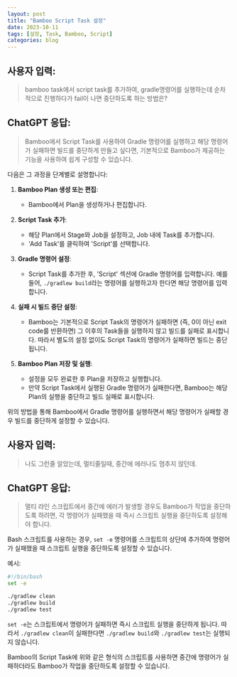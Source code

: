 ```yaml
---
layout: post
title: "Bamboo Script Task 설정"
date: 2023-10-11
tags: [설정, Task, Bamboo, Script]
categories: blog
---
```


## 사용자 입력:
> bamboo task에서 script task를 추가하여, gradle명령어를 실행하는데 순차적으로 진행하다가 fail이 나면 중단하도록 하는 방법은?

## ChatGPT 응답:
> Bamboo에서 Script Task를 사용하여 Gradle 명령어를 실행하고 해당 명령어가 실패하면 빌드를 중단하게 만들고 싶다면, 기본적으로 Bamboo가 제공하는 기능을 사용하여 쉽게 구성할 수 있습니다.

다음은 그 과정을 단계별로 설명합니다:

1. **Bamboo Plan 생성 또는 편집**:
   - Bamboo에서 Plan을 생성하거나 편집합니다.

2. **Script Task 추가**:
   - 해당 Plan에서 Stage와 Job을 설정하고, Job 내에 Task를 추가합니다.
   - 'Add Task'를 클릭하여 'Script'를 선택합니다.

3. **Gradle 명령어 설정**:
   - Script Task를 추가한 후, 'Script' 섹션에 Gradle 명령어를 입력합니다. 예를 들어, `./gradlew build`라는 명령어를 실행하고자 한다면 해당 명령어를 입력합니다.

4. **실패 시 빌드 중단 설정**:
   - Bamboo는 기본적으로 Script Task의 명령어가 실패하면 (즉, 0이 아닌 exit code를 반환하면) 그 이후의 Task들을 실행하지 않고 빌드를 실패로 표시합니다. 따라서 별도의 설정 없이도 Script Task의 명령어가 실패하면 빌드는 중단됩니다.

5. **Bamboo Plan 저장 및 실행**:
   - 설정을 모두 완료한 후 Plan을 저장하고 실행합니다.
   - 만약 Script Task에서 실행된 Gradle 명령어가 실패한다면, Bamboo는 해당 Plan의 실행을 중단하고 빌드 실패로 표시합니다.

위의 방법을 통해 Bamboo에서 Gradle 명령어를 실행하면서 해당 명령어가 실패할 경우 빌드를 중단하게 설정할 수 있습니다.

## 사용자 입력:
> 나도 그런줄 알았는데, 멀티줄일때, 중간에 에러나도 멈추지 않던데.

## ChatGPT 응답:
> 멀티 라인 스크립트에서 중간에 에러가 발생할 경우도 Bamboo가 작업을 중단하도록 하려면, 각 명령어가 실패했을 때 즉시 스크립트 실행을 중단하도록 설정해야 합니다.

Bash 스크립트를 사용하는 경우, `set -e` 명령어를 스크립트의 상단에 추가하여 명령어가 실패했을 때 스크립트 실행을 중단하도록 설정할 수 있습니다.

예시:

```bash
#!/bin/bash
set -e

./gradlew clean
./gradlew build
./gradlew test
```

`set -e`는 스크립트에서 명령어가 실패하면 즉시 스크립트 실행을 중단하게 됩니다. 따라서 `./gradlew clean`이 실패한다면 `./gradlew build`와 `./gradlew test`는 실행되지 않습니다.

Bamboo의 Script Task에 위와 같은 형식의 스크립트를 사용하면 중간에 명령어가 실패하더라도 Bamboo가 작업을 중단하도록 설정할 수 있습니다.

